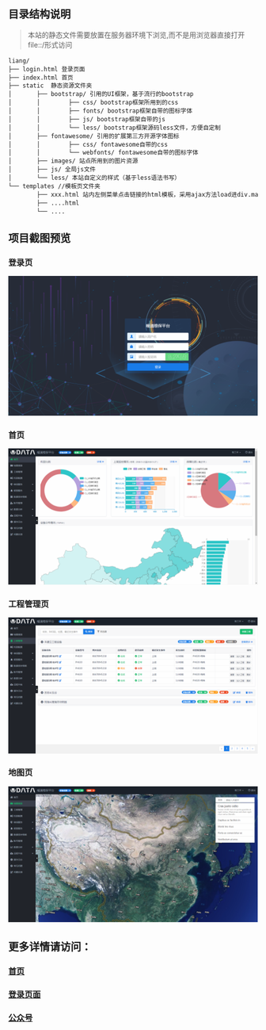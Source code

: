 ## 目录结构说明 

> 本站的静态文件需要放置在服务器环境下浏览,而不是用浏览器直接打开file::/形式访问 
```sh
liang/   
├── login.html 登录页面  
├── index.html 首页  
├── static  静态资源文件夹  
│       ├── bootstrap/ 引用的UI框架，基于流行的bootstrap  
│       │        ├── css/ bootstrap框架所用到的css  
│       │        ├── fonts/ bootstrap框架自带的图标字体  
│       │        ├── js/ bootstrap框架自带的js 
│       │        └── less/ bootstrap框架源码less文件，方便自定制  
│       ├── fontawesome/ 引用的扩展第三方开源字体图标  
│       │        ├── css/ fontawesome自带的css 
│       │        └── webfonts/ fontawesome自带的图标字体    
│       ├── images/ 站点所用到的图片资源  
│       ├── js/ 全局js文件  
│       └── less/ 本站自定义的样式（基于less语法书写）   
└── templates //模板页文件夹  
        ├── xxx.html 站内左侧菜单点击链接的html模板，采用ajax方法load进div.main#mainContent内容区域  
        ├── ....html  
        └── ....  
```
## 项目截图预览

### 登录页
<img src="https://github.com/vvchuanqi/liang/blob/master/%E7%99%BB%E5%BD%95.png"/> 

### 首页
<img src="https://github.com/vvchuanqi/liang/blob/master/%E9%A6%96%E9%A1%B5.png"/> 

### 工程管理页
<img src="https://github.com/vvchuanqi/liang/blob/master/%E5%B7%A5%E7%A8%8B%E7%AE%A1%E7%90%86.png"/> 

### 地图页
<img src="https://github.com/vvchuanqi/liang/blob/master/%E5%9C%B0%E5%9B%BE.png"/>

## 更多详情请访问：
### [首页](https://vvchuanqi.github.io/liang/)
### [登录页面](https://vvchuanqi.github.io/liang/login.html)
### [公众号](https://vvchuanqi.github.io/liang/gzh/)
  
  
